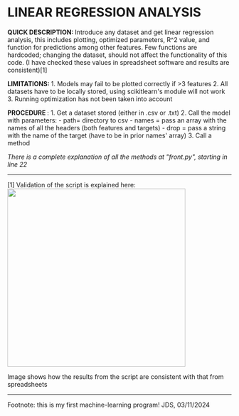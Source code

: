 # LINEAR REGRESSION ANALYSIS 


<p> <b> QUICK DESCRIPTION: </b>  Introduce any dataset and get linear regression analysis, this includes plotting, optimized parameters, R^2 value, and function for predictions among other features. Few functions are hardcoded; changing the dataset, should not affect the functionality of this code. (I have checked these values in
spreadsheet software and results are consistent)[1] </p>

<p> <b> LIMITATIONS: </b>
    1. Models may fail to be plotted correctly if >3 features 
    2. All datasets have to be locally stored, using scikitlearn's module will not work
    3. Running optimization has not been taken into account 
</p>

<p> <b> PROCEDURE </b>:
1. Get a dataset stored (either in .csv or .txt)
2. Call the model with parameters: 
    - path= directory to csv
    - names = pass an array with the names of all the headers (both features and targets)
    - drop = pass a string with the name of the target (have to be in prior names' array)     
3. Call a method    </p>
<p> <i> There is a complete explanation of all the methods at "front.py", starting in line 22 </i></p>

<hr>
[1] Validation of the script is explained here: 
<img src="https://lh3.googleusercontent.com/drive-viewer/AKGpihYt0HfmFcoMSvHtqkSnDRPNLFL_ajuPCR3WFClTwTVvRGCiaZ8oBjp-ttcRT4l6rVsCVFdGBvlEoF53dOdW4cS4VvPRzQ=s1600" width = "400", height "500" /> 
<p> Image shows how the results from the script are consistent with that from spreadsheets </p>

<hr>
<p> Footnote: this is my first machine-learning program! 
JDS, 03/11/2024 </p>
